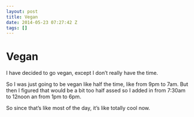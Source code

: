 ```yaml
---
layout: post
title: Vegan
date: 2014-05-23 07:27:42 Z
tags: []
---
```

# Vegan

I have decided to go vegan, except I don’t really have the time.

So I was just going to be vegan like half the time, like from 9pm to 7am. But then I figured that would be a bit too half assed so I added in from 7:30am to 12noon an from 1pm to 6pm.

So since that’s like most of the day, it’s like totally cool now.
